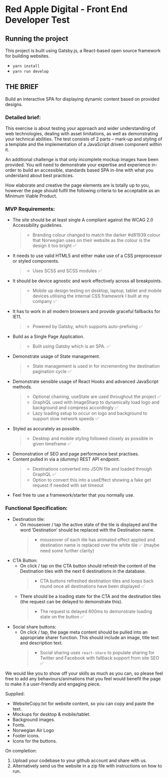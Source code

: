 # Red Apple Digital - Front End Developer Test

## Running the project

This project is built using Gatsby.js, a React-based open source framework for building websites.

- `yarn install`
- `yarn run develop`

## THE BRIEF
Build an interactive SPA for displaying dynamic content based on provided designs.

### Detailed brief:
This exercise is about testing your approach and wider understanding of web technologies, dealing with asset limitations, as well as demonstrating your technical abilities. The test consists of 2 parts – mark-up and styling of a template and the implementation of a JavaScript driven component within it.

An additional challenge is that only incomplete mockup images have been provided. You will need to demonstrate your expertise and experience in-order to build an accessible, standards based SPA in-line with what you understand about best practices.

How elaborate and creative the page elements are is totally up to you, however the page should fulfil the following criteria to be acceptable as an Minimum Viable Product.

### MVP Requirements:
- The site should be at least single A compliant against the WCAG 2.0 Accessibility guidelines.
    > - Branding colour changed to match the darker #d81939 colour that Norwegian uses on their website as the colour is the design it too bright ✅
- It needs to use valid HTML5 and either make use of a CSS preprocessor or styled components.
    > - Uses SCSS and SCSS modules ✅ 
- It should be device agnostic and work effectively across all breakpoints.
    > - Mobile up design testing on desktop, laptop, tablet and mobile devices utilising the internal CSS framework I built at my company ✅
- It has to work in all modern browsers and provide graceful fallbacks for IE11.
    > - Powered by Gatsby, which supports auto-prefixing ✅
- Build as a Single Page Application.
    > - Built using Gatsby which is an SPA. ✅
- Demonstrate usage of State management.
    > - State management is used in for incrementing the destination pagination cycle ✅
- Demonstrate sensible usage of React Hooks and advanced JavaScript methods.
    > - Optional chaining, useState are used throughout the project ✅
    > - GraphQL used with ImageSharp to dynamically load logo and background and compress accordingly ✅
    > - Lazy loading setup to occur on logo and background to support slow network speeds ✅
- Styled as accurately as possible.
    > - Desktop and mobile styling followed closely as possible in given timeframe ✅
- Demonstration of SEO and page performance best practises.
- Content pulled in via a (dummy) REST API endpoint.
    > - Destinations converted into JSON file and loaded through GraphQL ✅
    > - Option to convert this into a useEffect showing a fake get request if needed with set timeout
- Feel free to use a framework/starter that you normally use.

### Functional Specification:
- Destination tile:
    - On mouseover / tap the active state of the tile is displayed and the word ‘Destination’
should be replaced with the Destination name.
        > - mouseover of each tile has animated effect applied and destination name is replaced over the white tile ✅ (maybe need some further clarity)
- CTA Button:
    - On click / tap on the CTA button should refresh the content of the Destination tiles with
the next 6 destinations in the database.
        > - CTA buttons refreshed destination tiles and loops back round once all destinations have been displayed ✅
    - There should be a loading state for the CTA and the destination tiles (the request can be
delayed to demonstrate this).
        > - The request is delayed 600ms to demonstrate loading state on the button ✅
- Social share buttons:
    - On click / tap, the page meta content should be pulled into an appropriate sharer
function. This should include an image, title text and description text.
        > - Social sharing uses `react-share` to populate sharing for Twitter and Facebook with fallback support from site SEO ✅

We would like you to show off your skills as much as you can, so please feel free to add any behaviours/animations that you feel would benefit the page to make it a user-friendly and engaging piece.

Supplied:
- WebsiteCopy.txt for website content, so you can copy and paste the text.
- Mockups for desktop & mobile/tablet.
- Background images.
- Fonts.
- Norwegian Air Logo
- Footer icons.
- Icons for the buttons.

On completion:
1. Upload your codebase to your github account and share with us.
2. Alternatively send us the website in a zip file with instructions on how to run.
